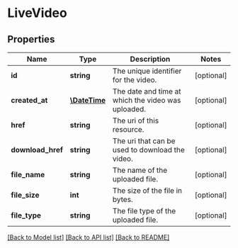 # LiveVideo

## Properties
Name | Type | Description | Notes
------------ | ------------- | ------------- | -------------
**id** | **string** | The unique identifier for the video. | [optional] 
**created_at** | [**\DateTime**](\DateTime.md) | The date and time at which the video was uploaded. | [optional] 
**href** | **string** | The uri of this resource. | [optional] 
**download_href** | **string** | The uri that can be used to download the video. | [optional] 
**file_name** | **string** | The name of the uploaded file. | [optional] 
**file_size** | **int** | The size of the file in bytes. | [optional] 
**file_type** | **string** | The file type of the uploaded file. | [optional] 

[[Back to Model list]](../README.md#documentation-for-models) [[Back to API list]](../README.md#documentation-for-api-endpoints) [[Back to README]](../README.md)


